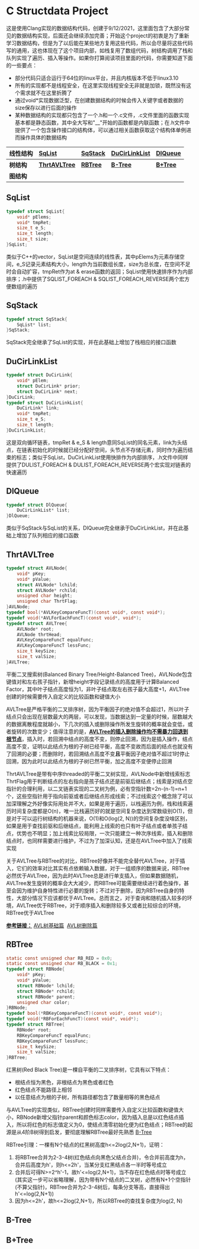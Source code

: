 # <span id="11">C Structdata Project</span>
这是使用Clang实现的数据结构代码，创建于9/12/2021，这里面包含了大部分常见的数据结构实现，后面还会继续添加完善；开始这个project的初衷是为了重新学习数据结构，但是为了以后能在某些地方复用这些代码，所以会尽量将这些代码写的通用，这也体现在了这个项目内部，如栈复用了数组代码，树结构调用了栈和队列实现了遍历、插入等操作。如果你打算阅读项目里面的代码，你需要知道下面的一些要点：
  
*	部分代码只适合运行于64位的linux平台，并且内核版本不低于linux3.10
*	所有的实现都不是线程安全，在这里实现线程安全无非就是加锁，既然没有这个需求就不在这里折腾了
*	通过void\*实现数据泛型，在创建数据结构的时候会传入关键字或者数据的size保存以进行后面的操作
*	某种数据结构的实现都只包含了一个.h和一个.c文件，.c文件里面的函数实现基本都是静态函数，其中全大写和"\_\_"开始的函数都是内联函数；在.h文件中提供了一个包含操作接口的结构体，可以通过相关函数获取这个结构体单例进而操作具体的数据结构
  
|线性结构|[SqList](#1)|[SqStack](#2)|[DuCirLinkList](#3)|[DlQueue](#4)|
|:----|:----|:----|:----|:----|
|**树结构**|**[ThrtAVLTree](#5)**|**[RBTree](#6)**|**[B-Tree](#7)**|**[B+Tree](#8)**|
|**图结构**|
  
## <span id="1">SqList</span>
```c
typedef struct SqList{
	void* pElems;
	void* tmpRet;
	size_t e_S;
	size_t length;
	size_t size;
}SqList;
```
类似于C++的vector，SqList是空间连续的线性表，其中pElems为元素存储空间，e_S记录元素结构大小，length为当前数组长度，size为总长度，在空间不足时会自动扩容，tmpRet作为at & erase函数的返回；SqList使用快速排序作为内部排序；.h中提供了SQLIST_FOREACH & SQLIST_FOREACH_REVERSE两个宏方便数组的遍历
## <span id="2">SqStack</span>
```c
typedef struct SqStack{
	SqList* list;
}SqStack;
```
SqStack完全继承了SqList的实现，并在此基础上增加了栈相应的接口函数
## <span id="3">DuCirLinkList</span>
```c
typedef struct DuCirLink{
	void* pElem;
	struct DuCirLink* prior;
	struct DuCirLink* next;
}DuCirLink;
typedef struct DuCirLinkList{
	DuCirLink* link;
	void* tmpRet;
	size_t e_S;
	size_t length;
}DuCirLinkList;
```
这是双向循环链表，tmpRet & e_S & length意同SqList的同名元素，link为头结点，在链表初始化的时候就已经分配好空间，头节点不存储元素，同时作为遍历结束的标志；类似于SqList，DuCirLinkList使用快排作为内部排序，.h文件中同样提供了DULIST_FOREACH & DULIST_FOREACH_REVERSE两个宏实现对链表的快速遍历
## <span id="4">DlQueue</span>
```c
typedef struct DlQueue{
	DuCirLinkList* list;
}DlQueue;
```
类似于SqStack与SqList的关系，DlQueue完全继承于DuCirLinkList，并在此基础上增加了队列相应的接口函数
## <span id="5">ThrtAVLTree</span>
```c
typedef struct AVLNode{
	void* pKey;
	void* pValue;
	struct AVLNode* lchild;
	struct AVLNode* rchild;
	unsigned char height;
	unsigned char ThrtFlag;
}AVLNode;
typedef bool(*AVLKeyCompareFuncT)(const void*, const void*);
typedef void(*AVLForEachFuncT)(const void*, void*);
typedef struct AVLTree{
	AVLNode* root;
	AVLNode thrtHead;
	AVLKeyCompareFuncT equalFunc;
	AVLKeyCompareFuncT lessFunc;
	size_t keySize;
	size_t valSize;
}AVLTree;
```
平衡二叉搜索树(Balanced Binary Tree/Height-Balanced Tree)，AVLNode包含键值对和左右孩子指针，新增height字段记录结点的高度用于计算Balanced Factor，其中叶子结点高度恒为1，非叶子结点取左右孩子最大高度+1，AVLTree创建的时候需要传入自定义的比较函数和键值大小  

AVLTree是严格平衡的二叉排序树，因为平衡因子的绝对值不会超过1，所以叶子结点只会出现在层数最大的两层，可以发现，当数据达到一定量的时候，层数越大的数据离散程度就越小，下几次的插入或删除操作所发生旋转的概率就会变低，或者旋转的次数变少；值得注意的是，[**AVLTree的插入删除操作均不需暴力回退到根节点**]()，插入时，若回溯中结点的高度不变，则停止回溯，因为是插入操作，结点高度不变，证明以此结点为根的子树已经平衡，高度不变故而后面的结点也就没有了回溯的必要；而删除时，若回溯结点高度不变**且**平衡因子绝对值不超过1时停止回溯，因为此时以此结点为根的子树已然平衡，加之高度不变便停止回溯  

ThrtAVLTree是带有中序threaded的平衡二叉树实现，AVLNode中新增线索标志ThrtFlag用于判断结点的左右指向是孩子结点还是前驱后继结点；线索是对结点空指针的合理利用，以二叉链表实现的二叉树为例，必有空指针数=2n-(n-1)=n+1个，这些空指针用于指向前驱或者后继结点形成线索；不过线索这个概念除了可以加深理解之外好像实际用处并不大，如果是用于遍历，以栈遍历为例，栈和线索遍历时间复杂度都是O(n)，唯一比栈遍历好的就是空间复杂度达到常数级别O(1)，但是对于可以运行树结构的机器来说，O(1)和O(log(2, N))的空间复杂度没啥区别，如果是用于查找前驱和后继结点，能利用上线索的也只有叶子结点或者单孩子结点，优势也不明显；加上线索比较局限，一次只能建立一种次序线索，插入和删除结点时，也同样需要进行维护，不过为了加深认知，还是在AVLTree中加入了线索实现  

关于AVLTree与RBTree的对比，RBTree好像并不能完全替代AVLTree，对于插入，它们的效率对比其实有点依赖输入数据，对于一组顺序的数据来说，RBTree必然优于AVLTree，因为此时AVLTree总是进行单支插入，但如果数据随机，AVLTree发生旋转的概率会大大减少，而RBTree可能需要继续进行着色操作，甚至会因为维护自身特性进行必要的旋转；不过对于删除，因为RBTree自身的特性，大部分情况下应该都优于AVLTree。总而言之，对于查询和随机插入较多的环境，AVLTree优于RBTree，对于顺序插入和删除较多又或者比较综合的环境，RBTree优于AVLTree

[**参考链接：**]()&nbsp;[AVL树基础篇](https://mp.weixin.qq.com/s?__biz=MzA4NDE4MzY2MA==&amp;mid=2647521381&amp;idx=1&amp;sn=796ac1eda0eaefadfb57a1b9742bcec0&amp;chksm=87d24766b0a5ce70a18acca20a130a14c16fb56a716d1c0e1fbe0acf23915a1b8aaf509f3850&scene=178&cur_album_id=1338152221988585473#rd)&nbsp;&nbsp;[AVL树删除篇](https://mp.weixin.qq.com/s?__biz=MzA4NDE4MzY2MA==&amp;mid=2647521508&amp;idx=1&amp;sn=ff0751a1a49a48450757b53978fcbef8&amp;chksm=87d247e7b0a5cef1f5f581cfa843b68021a51e979ee49b2b947cf394c613b4701ac07a8e8a76&scene=178&cur_album_id=1338152221988585473#rd)
## <span id="6">RBTree</span>
```c
static const unsigned char RB_RED = 0x0;
static const unsigned char RB_BLACK = 0x1;
typedef struct RBNode{
	void* pKey;
	void* pValue;
	struct RBNode* lchild;
	struct RBNode* rchild;
	struct RBNode* parent;
	unsigned char color;
}RBNode;
typedef bool(*RBKeyCompareFuncT)(const void*, const void*);
typedef void(*RBForEachFuncT)(const void*, void*);
typedef struct RBTree{
	RBNode* root;
	RBKeyCompareFuncT equalFunc;
	RBKeyCompareFuncT lessFunc;
	size_t keySize;
	size_t valSize;
}RBTree;
```
红黑树(Red Black Tree)是一棵自平衡的二叉排序树，它具有以下特点：  

+	根结点恒为黑色，非根结点为黑色或者红色
+	红色结点不能路径上相邻
+	以任意结点为根的子树，所有路径都包含了数量相等的黑色结点
  
与AVLTree的实现类似，RBTree创建时同样需要传入自定义比较函数和键值大小，RBNode新增父指针parent和颜色标志color，因为插入总是以红色结点插入，所以将红色的标志值定义为0，使结点清零初始化便为红色结点；RBTree的起源是从4阶B树得到启发，要彻底理解RBTree最好先熟悉 [B-Tree](#7)  

RBTree引理：一棵有N个结点的红黑树高度h<=2log(2,N+1)，证明：  

1. 将RBTree合并为2-3-4树(红色结点向黑色父结点合并)，令合并前高度为h，合并后高度为h'，则h<=2h'，当某分支红黑结点各一半时等号成立
2. 合并后可得N>=2^h'-1，故h'<=log(2,N+1)，当不存在红色结点时等号成立 (其实这一步可以省略理解，因为带有N个结点的二叉树，必然有N+1个空指针(不算父指针)，RBTree合并为2-3-4树后，每条分支等高，直接得出h'<=log(2,N+1))
3. 因为h<=2h'，故h<=2log(2,N+1)，所以RBTree的查找复杂度为log(2, N)
  

## <span id="7">B-Tree</span>
## <span id="8">B+Tree</span>
